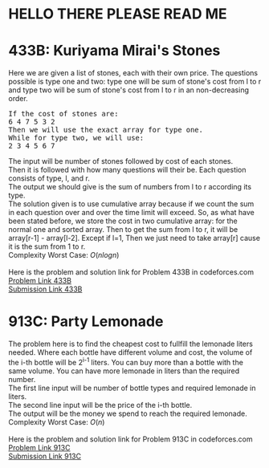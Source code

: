 # HELLO THERE PLEASE READ ME

# 433B: Kuriyama Mirai's Stones
Here we are given a list of stones, each with their own price. The questions possible is type one and two: type one will be sum of stone's cost from l to r and type two will be sum of stone's cost from l to r in an non-decreasing order.<br>
<pre>
If the cost of stones are:
6 4 7 5 3 2
Then we will use the exact array for type one.
While for type two, we will use:
2 3 4 5 6 7
</pre>
The input will be number of stones followed by cost of each stones. <br>
Then it is followed with how many questions will their be. Each question consists of type, l, and r. <br>
The output we should give is the sum of numbers from l to r according its type. <br>
The solution given is to use cumulative array because if we count the sum in each question over and over the time limit will exceed. So, as what have been stated before, we store the cost in two cumulative array: for the normal one and sorted array. Then to get the sum from l to r, it will be array[r-1] - array[l-2]. Except if l=1, Then we just need to take array[r] cause it is the sum from 1 to r. <br>
Complexity Worst Case: *O*(*nlogn*)<br>
<br>
Here is the problem and solution link for Problem 433B in codeforces.com <br>
[Problem Link 433B](http://codeforces.com/problemset/problem/433/B) <br>
[Submission Link 433B](http://codeforces.com/contest/433/submission/44902395) <br>

# 913C: Party Lemonade
The problem here is to find the cheapest cost to fullfill the lemonade liters needed. Where each bottle have different volume and cost, the volume of the i-th bottle will be 2<sup>i-1</sup> liters. You can buy more than a bottle with the same volume. You can have more lemonade in liters than the required number. <br>
The first line input will be number of bottle types and required lemonade in liters. <br>
The second line input will be the price of the i-th bottle. <br>
The output will be the money we spend to reach the required lemonade. <br>
Complexity Worst Case: *O*(*n*)<br>
<br>
Here is the problem and solution link for Problem 913C in codeforces.com <br>
[Problem Link 913C](http://codeforces.com/problemset/problem/913/C) <br>
[Submission Link 913C](http://codeforces.com/contest/913/submission/45031151) <br>
